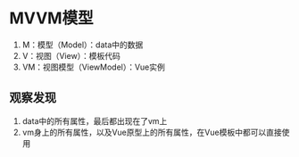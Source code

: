 # MVVM模型

1. M：模型（Model）：data中的数据
2. V：视图（View）：模板代码
3. VM：视图模型（ViewModel）：Vue实例

## 观察发现

1. data中的所有属性，最后都出现在了vm上
2. vm身上的所有属性，以及Vue原型上的所有属性，在Vue模板中都可以直接使用